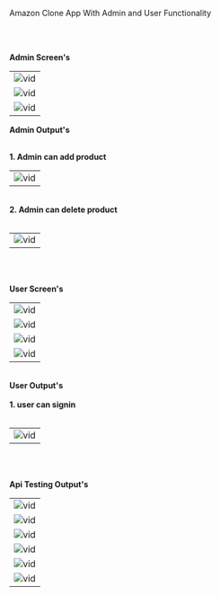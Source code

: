 <p>Amazon Clone App With Admin and User Functionality</p><br><br>


[//]: <> (Admin Screens.)

<b color="red">Admin Screen's</b>
<table>
  <tr>
    <td><img src="https://github.com/suraj-khot-19/img/blob/main/amazon_admin_1.jpg" alt="vid"></td>
  </tr>
  <tr>
    <td><img src="https://github.com/suraj-khot-19/img/blob/main/amazon_admin_2.jpg" alt="vid"></td>
  </tr>
  <tr>
    <td><img src="https://github.com/suraj-khot-19/img/blob/main/amazon_admin_3.jpg" alt="vid"></td>
  </tr>
</table>

[//]: <> (Admin video outputs.)

<b color="red">Admin Output's</b>
<br><br>
<table>
  <tr><b>1. Admin can add product</b></tr>
  <td><img src="https://github.com/suraj-khot-19/img/blob/main/amazon_add_product.gif" alt="vid"></td>
</table>
<br>
<table>
  <tr><b>2. Admin can delete product</b></tr>
  <br><br>
  <td><img src="https://github.com/suraj-khot-19/img/blob/main/amazon_delete_product.gif" alt="vid"></td>
</table>
<br><br>




[//]: <> (User Screen)

<b color="red">User Screen's</b>
<table>
  <tr>
    <td><img src="https://github.com/suraj-khot-19/img/blob/main/amazon_1.jpg" alt="vid"></td>
  </tr>
  <tr>
    <td><img src="https://github.com/suraj-khot-19/img/blob/main/IMG_20240613_130910.jpg" alt="vid"></td>
  </tr>
  <tr>
    <td><img src="https://github.com/suraj-khot-19/img/blob/main/IMG_20240613_130830.jpg" alt="vid"></td>
  </tr>
  <tr>
    <td><img src="https://github.com/suraj-khot-19/img/blob/main/IMG_20240613_130845.jpg" alt="vid"></td>
  </tr>
</table>



[//]: <> (User Video outputs.)

<br>
<b color="red">User Output's</b>
<br><br>
<table>
  <tr><b>1. user can signin</b></tr>
  <br><br>
  <td><img src="https://github.com/suraj-khot-19/img/blob/main/amazon_signin.gif" alt="vid"></td>
</table>
<br><br>





[//]: <> (testing output.)

<b color="red">Api Testing Output's</b>
<table>
  <tr>
    <td><img src="https://github.com/suraj-khot-19/img/blob/main/amazon1.png" alt="vid"></td>
  </tr>
  <tr>
    <td><img src="https://github.com/suraj-khot-19/img/blob/main/amazon2.png" alt="vid"></td>
  </tr>
  <tr>
    <td><img src="https://github.com/suraj-khot-19/img/blob/main/amazon3.png" alt="vid"></td>
  </tr>
    <td><img src="https://github.com/suraj-khot-19/img/blob/main/amazon5.png" alt="vid"></td>
  </tr>
  <tr>
    <td><img src="https://github.com/suraj-khot-19/img/blob/main/amazon6.png" alt="vid"></td>
  </tr>
  <tr>
    <td><img src="https://github.com/suraj-khot-19/img/blob/main/amazon7.png" alt="vid"></td>
  </tr>
</table>
<br><br>
